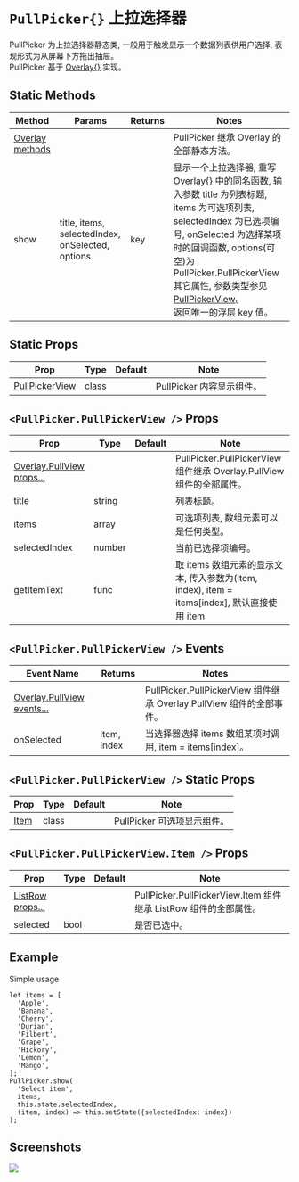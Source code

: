 # `PullPicker{}` 上拉选择器
PullPicker 为上拉选择器静态类, 一般用于触发显示一个数据列表供用户选择, 表现形式为从屏幕下方拖出抽屉。<br/>PullPicker 基于 [Overlay{}](./Overlay.md) 实现。

## Static Methods
| Method | Params | Returns | Notes |
|---|---|---|---|
| [Overlay methods](./Overlay.md) |  |  | PullPicker 继承 Overlay 的全部静态方法。
| show | title, items, selectedIndex, onSelected, options | key | 显示一个上拉选择器, 重写 [Overlay{}](./Overlay.md) 中的同名函数, 输入参数 title 为列表标题, items 为可选项列表, selectedIndex 为已选项编号, onSelected 为选择某项时的回调函数, options(可空)为 PullPicker.PullPickerView 其它属性, 参数类型参见 [PullPickerView](#pullpickerpullpickerview--props)。<br/>返回唯一的浮层 key 值。

## Static Props
| Prop | Type | Default | Note |
|---|---|---|---|
| [PullPickerView](#pullpickerpullpickerview--props) | class |  | PullPicker 内容显示组件。

## `<PullPicker.PullPickerView />` Props
| Prop | Type | Default | Note |
|---|---|---|---|
| [Overlay.PullView props...](./Overlay.md#overlaypullview--props) |  |  | PullPicker.PullPickerView 组件继承 Overlay.PullView 组件的全部属性。
| title | string |  | 列表标题。
| items | array |  | 可选项列表, 数组元素可以是任何类型。
| selectedIndex | number |  | 当前已选择项编号。
| getItemText | func |  | 取 items 数组元素的显示文本, 传入参数为(item, index), item = items[index], 默认直接使用 item

## `<PullPicker.PullPickerView />` Events
| Event Name | Returns | Notes |
|---|---|---|
| [Overlay.PullView events...](./Overlay.md#overlaypullview--props) |  | PullPicker.PullPickerView 组件继承 Overlay.PullView 组件的全部事件。
| onSelected | item, index | 当选择器选择 items 数组某项时调用, item = items[index]。

## `<PullPicker.PullPickerView />` Static Props
| Prop | Type | Default | Note |
|---|---|---|---|
| [Item](#pullpickerpullpickerviewitem--props) | class |  | PullPicker 可选项显示组件。

## `<PullPicker.PullPickerView.Item />` Props
| Prop | Type | Default | Note |
|---|---|---|---|
| [ListRow props...](./ListRow.md) |  |  | PullPicker.PullPickerView.Item 组件继承 ListRow 组件的全部属性。
| selected | bool |  | 是否已选中。

## Example
Simple usage
```
let items = [
  'Apple',
  'Banana',
  'Cherry',
  'Durian',
  'Filbert',
  'Grape',
  'Hickory',
  'Lemon',
  'Mango',
];
PullPicker.show(
  'Select item',
  items,
  this.state.selectedIndex,
  (item, index) => this.setState({selectedIndex: index})
);
```


## Screenshots
![](https://github.com/rilyu/teaset/blob/master/screenshots/19-PullPicker.png?raw=true)
